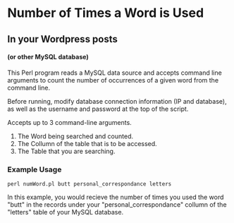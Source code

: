 # Number of Times a Word is Used
## In your Wordpress posts
#### (or other MySQL database)

This Perl program reads a MySQL data source and accepts command line arguments to count the number of occurrences of a given word from the command line.

Before running, modify database connection information (IP and database), as well as the username and password at the top of the script.

Accepts up to 3 command-line arguments.

1. The Word being searched and counted.
2. The Collumn of the table that is to be accessed.
3. The Table that you are searching.

### Example Usage

    perl numWord.pl butt personal_correspondance letters

In this example, you would recieve the number of times you used the word "butt" in the records under your "personal_correspondance" collumn of the "letters" table of your MySQL database.
